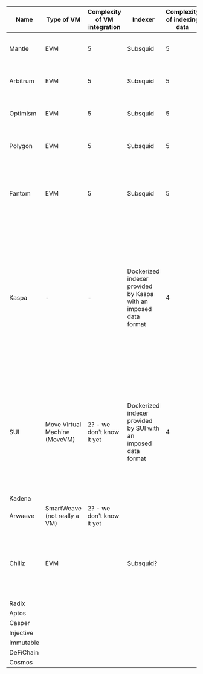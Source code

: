| Name      | Type of VM                    | Complexity of VM integration | Indexer                                                          | Complexity of indexing data | Comments                                                                                                                                                                                            |
| --------- | ----------------------------- | ---------------------------- | ---------------------------------------------------------------- | --------------------------- | --------------------------------------------------------------------------------------------------------------------------------------------------------------------------------------------------- |
| Mantle    | EVM                           | 5                            | Subsquid                                                         | 5                           | Ethereum Layer 2 Optimistic Rollup                                                                                                                                                                  |
| Arbitrum  | EVM                           | 5                            | Subsquid                                                         | 5                           | Ethereum Layer 2 Optimistic Rollup                                                                                                                                                                  |
| Optimism  | EVM                           | 5                            | Subsquid                                                         | 5                           | Ethereum Layer 2 Optimistic Rollup                                                                                                                                                                  |
| Polygon   | EVM                           | 5                            | Subsquid                                                         | 5                           | Ethereum Side Chain/Layer 2                                                                                                                                                                         |
| Fantom    | EVM                           | 5                            | Subsquid                                                         | 5                           | Standalone chain with its own consensus mechanism, focuses on high-performance                                                                                                                      |
| Kaspa     | -                             | -                            | Dockerized indexer provided by Kaspa with an imposed data format | 4                           | Standalone chain that focuses primarily on enhancing scalability and transaction speed for simple value transfers, without native support for smart contracts or complex decentralized applications |
| SUI       | Move Virtual Machine (MoveVM) | 2? - we don't know it yet    | Dockerized indexer provided by SUI with an imposed data format   | 4                           | Standalone chain primarily focuses on offering scalability and low-latency through parallel processing, enabling asset-centric smart contracts via Sui Move                                         |
| Kadena    |                               |                              |                                                                  |                             |                                                                                                                                                                                                     |
| Arwaeve   | SmartWeave (not really a VM)  | 2? - we don't know it yet    |                                                                  |                             |                                                                                                                                                                                                     |
| Chiliz    | EVM                           |                              | Subsquid?                                                        |                             | Standalone chain that primarily focuses on enhancing fan engagement in sports and entertainment                                                                                                     |
| Radix     |                               |                              |                                                                  |                             |                                                                                                                                                                                                     |
| Aptos     |                               |                              |                                                                  |                             |                                                                                                                                                                                                     |
| Casper    |                               |                              |                                                                  |                             |                                                                                                                                                                                                     |
| Injective |                               |                              |                                                                  |                             |                                                                                                                                                                                                     |
| Immutable |                               |                              |                                                                  |                             |                                                                                                                                                                                                     |
| DeFiChain |                               |                              |                                                                  |                             |                                                                                                                                                                                                     |
| Cosmos    |                               |                              |                                                                  |                             |                                                                                                                                                                                                     |
